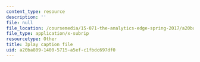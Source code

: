 ```yaml
---
content_type: resource
description: ''
file: null
file_location: /coursemedia/15-071-the-analytics-edge-spring-2017/a20ba80914005715a5efc1fbdc697df0_xPneVSOZERk.vtt
file_type: application/x-subrip
resourcetype: Other
title: 3play caption file
uid: a20ba809-1400-5715-a5ef-c1fbdc697df0
---
```

